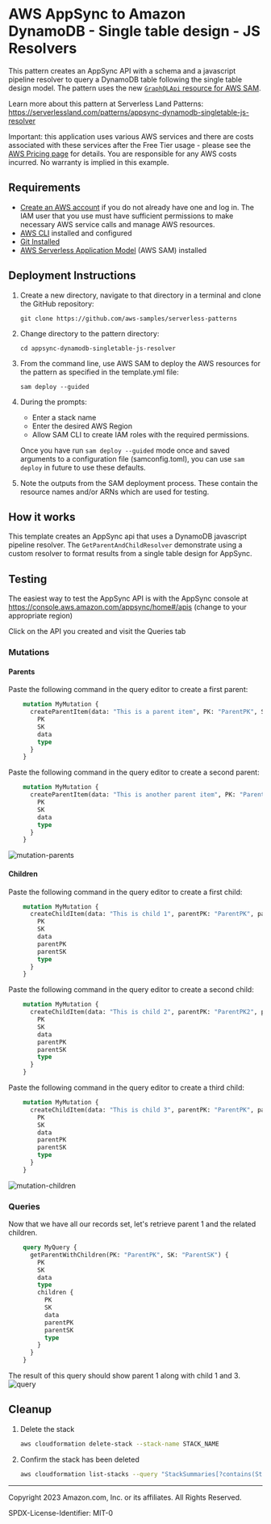 # AWS AppSync to Amazon DynamoDB - Single table design - JS Resolvers

This pattern creates an AppSync API with a schema and a javascript pipeline resolver to query a DynamoDB table following the single table design model. The pattern uses the new [`GraphQLApi` resource for AWS SAM](https://docs.aws.amazon.com/serverless-application-model/latest/developerguide/sam-resource-graphqlapi.html).

Learn more about this pattern at Serverless Land Patterns: https://serverlessland.com/patterns/appsync-dynamodb-singletable-js-resolver

Important: this application uses various AWS services and there are costs associated with these services after the Free Tier usage - please see the [AWS Pricing page](https://aws.amazon.com/pricing/) for details. You are responsible for any AWS costs incurred. No warranty is implied in this example.

## Requirements

* [Create an AWS account](https://portal.aws.amazon.com/gp/aws/developer/registration/index.html) if you do not already have one and log in. The IAM user that you use must have sufficient permissions to make necessary AWS service calls and manage AWS resources.
* [AWS CLI](https://docs.aws.amazon.com/cli/latest/userguide/install-cliv2.html) installed and configured
* [Git Installed](https://git-scm.com/book/en/v2/Getting-Started-Installing-Git)
* [AWS Serverless Application Model](https://docs.aws.amazon.com/serverless-application-model/latest/developerguide/serverless-sam-cli-install.html) (AWS SAM) installed

## Deployment Instructions

1. Create a new directory, navigate to that directory in a terminal and clone the GitHub repository:
    ``` 
    git clone https://github.com/aws-samples/serverless-patterns
    ```
1. Change directory to the pattern directory:
    ```
    cd appsync-dynamodb-singletable-js-resolver
    ```
1. From the command line, use AWS SAM to deploy the AWS resources for the pattern as specified in the template.yml file:
    ```
    sam deploy --guided
    ```
1. During the prompts:
    * Enter a stack name
    * Enter the desired AWS Region
    * Allow SAM CLI to create IAM roles with the required permissions.

    Once you have run `sam deploy --guided` mode once and saved arguments to a configuration file (samconfig.toml), you can use `sam deploy` in future to use these defaults.

1. Note the outputs from the SAM deployment process. These contain the resource names and/or ARNs which are used for testing.

## How it works

This template creates an AppSync api that uses a DynamoDB javascript pipeline resolver. The `GetParentAndChildResolver` demonstrate using a custom resolver to format results from a single table design for AppSync.

## Testing

The easiest way to test the AppSync API is with the AppSync console at https://console.aws.amazon.com/appsync/home#/apis (change to your appropriate region)

Click on the API you created and visit the Queries tab

### Mutations

#### Parents
Paste the following command in the query editor to create a first parent:
```graphql
    mutation MyMutation {
      createParentItem(data: "This is a parent item", PK: "ParentPK", SK: "ParentSK") {
        PK
        SK
        data
        type
      }
    }
```
Paste the following command in the query editor to create a second parent:
```graphql
    mutation MyMutation {
      createParentItem(data: "This is another parent item", PK: "ParentPK2", SK: "ParentSK2") {
        PK
        SK
        data
        type
      }
    }
```
![mutation-parents](./images/mutation-create-parent-item.png)


#### Children
Paste the following command in the query editor to create a first child:
```graphql
    mutation MyMutation {
      createChildItem(data: "This is child 1", parentPK: "ParentPK", parentSK: "ParentSK", PK: "ChildPK1", SK: "ChildSK1") {
        PK
        SK
        data
        parentPK
        parentSK
        type
      }
    }
```
Paste the following command in the query editor to create a second child:
```graphql
    mutation MyMutation {
      createChildItem(data: "This is child 2", parentPK: "ParentPK2", parentSK: "ParentSK2", PK: "ChildPK2", SK: "ChildSK2") {
        PK
        SK
        data
        parentPK
        parentSK
        type
      }
    }
```
Paste the following command in the query editor to create a third child:
```graphql
    mutation MyMutation {
      createChildItem(data: "This is child 3", parentPK: "ParentPK", parentSK: "ParentSK", PK: "ChildPK3", SK: "ChildSK3") {
        PK
        SK
        data
        parentPK
        parentSK
        type
      }
    }
```
![mutation-children](./images/mutation-create-child-item.png)

### Queries
Now that we have all our records set, let's retrieve parent 1 and the related children.
```graphql
    query MyQuery {
      getParentWithChildren(PK: "ParentPK", SK: "ParentSK") {
        PK
        SK
        data
        type
        children {
          PK
          SK
          data
          parentPK
          parentSK
          type
        }
      }
    }
```
The result of this query should show parent 1 along with child 1 and 3.
![query](./images/query-get-parent-with-children.png)

## Cleanup
 
1. Delete the stack
    ```bash
    aws cloudformation delete-stack --stack-name STACK_NAME
    ```
1. Confirm the stack has been deleted
    ```bash
    aws cloudformation list-stacks --query "StackSummaries[?contains(StackName,'STACK_NAME')].StackStatus"
    ```
----
Copyright 2023 Amazon.com, Inc. or its affiliates. All Rights Reserved.

SPDX-License-Identifier: MIT-0